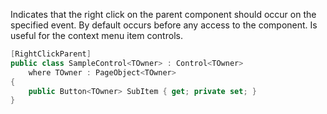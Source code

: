 Indicates that the right click on the parent component should occur on the specified event.
By default occurs before any access to the component.
Is useful for the context menu item controls.

```cs
[RightClickParent]
public class SampleControl<TOwner> : Control<TOwner>
    where TOwner : PageObject<TOwner>
{
    public Button<TOwner> SubItem { get; private set; }
}
```